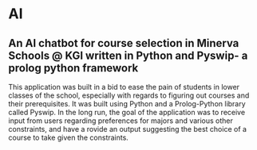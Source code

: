 # AI
## An AI chatbot for course selection in Minerva Schools @ KGI written in Python and Pyswip- a prolog python framework

This application was built in a bid to ease the pain of students in lower classes of the school, especially with regards to figuring out courses and their prerequisites. It was built using Python and a Prolog-Python library called Pyswip. In the long run, the goal of the application was to receive input from users regarding preferences for majors and various other constraints, and have a rovide an output suggesting the best choice of a course to take given the constraints. 
